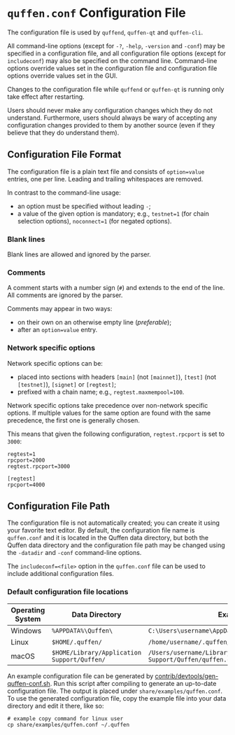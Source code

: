 # `quffen.conf` Configuration File

The configuration file is used by `quffend`, `quffen-qt` and `quffen-cli`.

All command-line options (except for `-?`, `-help`, `-version` and `-conf`) may be specified in a configuration file, and all configuration file options (except for `includeconf`) may also be specified on the command line. Command-line options override values set in the configuration file and configuration file options override values set in the GUI.

Changes to the configuration file while `quffend` or `quffen-qt` is running only take effect after restarting.

Users should never make any configuration changes which they do not understand. Furthermore, users should always be wary of accepting any configuration changes provided to them by another source (even if they believe that they do understand them).

## Configuration File Format

The configuration file is a plain text file and consists of `option=value` entries, one per line. Leading and trailing whitespaces are removed.

In contrast to the command-line usage:
- an option must be specified without leading `-`;
- a value of the given option is mandatory; e.g., `testnet=1` (for chain selection options), `noconnect=1` (for negated options).

### Blank lines

Blank lines are allowed and ignored by the parser.

### Comments

A comment starts with a number sign (`#`) and extends to the end of the line. All comments are ignored by the parser.

Comments may appear in two ways:
- on their own on an otherwise empty line (_preferable_);
- after an `option=value` entry.

### Network specific options

Network specific options can be:
- placed into sections with headers `[main]` (not `[mainnet]`), `[test]` (not `[testnet]`), `[signet]` or `[regtest]`;
- prefixed with a chain name; e.g., `regtest.maxmempool=100`.

Network specific options take precedence over non-network specific options.
If multiple values for the same option are found with the same precedence, the
first one is generally chosen.

This means that given the following configuration, `regtest.rpcport` is set to `3000`:

```
regtest=1
rpcport=2000
regtest.rpcport=3000

[regtest]
rpcport=4000
```

## Configuration File Path

The configuration file is not automatically created; you can create it using your favorite text editor. By default, the configuration file name is `quffen.conf` and it is located in the Quffen data directory, but both the Quffen data directory and the configuration file path may be changed using the `-datadir` and `-conf` command-line options.

The `includeconf=<file>` option in the `quffen.conf` file can be used to include additional configuration files.

### Default configuration file locations

Operating System | Data Directory | Example Path
-- | -- | --
Windows | `%APPDATA%\Quffen\` | `C:\Users\username\AppData\Roaming\Quffen\quffen.conf`
Linux | `$HOME/.quffen/` | `/home/username/.quffen/quffen.conf`
macOS | `$HOME/Library/Application Support/Quffen/` | `/Users/username/Library/Application Support/Quffen/quffen.conf`

An example configuration file can be generated by [contrib/devtools/gen-quffen-conf.sh](../contrib/devtools/gen-quffen-conf.sh).
Run this script after compiling to generate an up-to-date configuration file.
The output is placed under `share/examples/quffen.conf`.
To use the generated configuration file, copy the example file into your data directory and edit it there, like so:

```
# example copy command for linux user
cp share/examples/quffen.conf ~/.quffen
```
